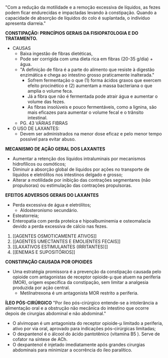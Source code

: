 "Com a redução da motilidade e a remoção excessiva de líquidos, as fezes podem ficar endurecidas e impactadas levando à constipação. Quando a capacidade de absorção de líquidos do colo é suplantada, o indivíduo apresenta diarreia."

**CONSTIPAÇÃO: PRINCÍPIOS GERAIS DA FISIOPATOLOGIA E DO TRATAMENTO.**
- CAUSAS
	- Baixa ingestão de fibras dietéticas,  
	- Pode ser corrigida com uma dieta rica em fibras (20-35 g/dia) + água. 
	- "A definição de fibra é a parte do alimento que resiste à digestão enzimática e chega ao intestino grosso praticamente inalterada."
		- Sofrem fermentação o que (1) forma ácidos graxos que exercem efeito procinético e (2) aumentam a massa bacteriana o que amplia o volume feca. 
		- Já a fibra que não é fermentada pode atrair água e aumentar o volume das fezes.
		- As fibras insolúveis e pouco fermentáveis, como a lignina, são mais eficazes para aumentar o volume fecal e o trânsito intestinal.
	- PG. 43 VÁRIAS FIBRAS
- O USO DE LAXANTES: 
	- Devem ser administrados na menor dose eficaz e pelo menor tempo possível para evitar abuso.

**MECANISMO DE AÇÃO GERAL DOS LAXANTES**
- Aumentar a retenção dos líquidos intraluminais por mecanismos hidrofílicos ou osmóticos;
- Diminuir a absorção global de líquidos por ações no transporte de líquidos e eletrólitos nos intestinos delgado e grosso;
- Alterar a motilidade por inibição das contrações segmentares (não propulsoras) ou estimulação das contrações propulsoras.

**EFEITOS ADVERSOS GERAIS DO LAXANTES**
- Perda excessiva de água e eletrólitos; 
	- Aldosteronismo secundário.
- Esteatorreia; 
- Enteropatia com perda proteíca e hipoalbuminemia e osteomalacia devido a perda excessiva de cálcio nas fezes. 

1. [[AGENTES OSMOTICAMENTE ATIVOS]]
2. [[AGENTES UMECTANTES E EMOLIENTES FECAIS]]
3. [[LAXATIVOS ESTIMULANTES (IRRITANTES)]]
4. [[ENEMAS E SUPOSITÓRIOS]]

**CONSTIPAÇÃO CAUSADA POR OPIOIDES**
- Uma estratégia promissora é a prevenção da constipação causada pelo opioide com antagonistas de receptor opioide-μ que atuem na periferia (MOR), origem específica da constipação, sem limitar a analgesia produzida por ação central.
	- Metilnatrexona é um antagonista MOR restrito a periferia. 
 
 **ÍLEO PÓS-CIRÚRGICO**
 "Por íleo pós-cirúrgico entende-se a intolerância a alimentação oral e a obstrução não mecânica do intestino que ocorre depois de cirurgias abdominal e não abdominal."
 - O alvimopan é um antagonista do receptor opioide-μ limitado a periferia, ativo por via oral, aprovado para indicações pós-cirúrgicas limitadas; 
 - O dexpantenol é o álcool do ácido pantotênico (vitamina B5 ). Serve de cofator na síntese de ACh. 
 - O dexpantenol é injetado imediatamente após grandes cirurgias abdominais para minimizar a ocorrência do íleo paralítico.